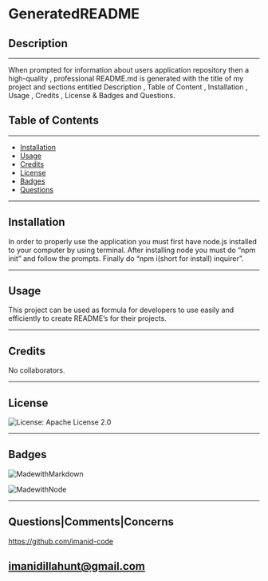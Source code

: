 

# GeneratedREADME
    
## Description

   
---
When prompted for information about users application repository then a high-quality , professional README.md is generated with the title of my project and sections entitled Description , Table of Content , Installation , Usage ,  Credits , License & Badges and Questions. 
    
## Table of Contents 
     
---
* [Installation](#Installation)
* [Usage](#Usage)
* [Credits](#Credits)
* [License](#License)
* [Badges](#Badges)
* [Questions](#Questions|Comments|Concerns)
    
---
## Installation

In order to properly use the application you must first have node.js installed to your computer by using terminal. After installing node you must do “npm init” and follow the prompts. Finally do “npm i(short for install) inquirer”. 

---

## Usage 

This project can be used as  formula for developers to use  easily and efficiently to create README’s for their projects. 

---


## Credits 

No collaborators.

---



## License

![License: Apache License 2.0](https://img.shields.io/badge/License-Apache-brightgreen.svg)


---

## Badges 

![MadewithMarkdown](https://img.shields.io/badge/MarkDown-50%25-brightgreen)

![MadewithNode](https://img.shields.io/badge/Node.ja-50%25-yellow)

---

## Questions|Comments|Concerns

https://github.com/imanid-code

imanidillahunt@gmail.com
---
